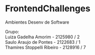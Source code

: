 # FrontendChallenges

Ambientes Desenv de Software

Grupo:</br>
Luiza Gadelha Amorim - 2125980 / 2 </br>
Saulo Araujo de Pontes - 2122683 / 1 </br>
Thamires Stoppelli Ribeiro - 2128916 / 7
